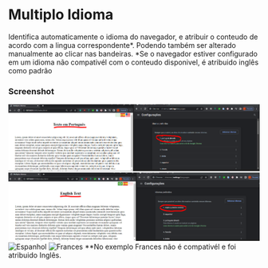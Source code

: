 
# Multiplo Idioma

Identifica automaticamente o idioma do navegador, e atribuir o conteudo de acordo com a lingua correspondente*. Podendo também ser alterado manualmente ao clicar nas bandeiras.
*Se o navegador estiver configurado em um idioma não compativél com o conteudo disponivel, é atribuido inglês como padrão

### Screenshot

![Portugues](screenshot/portugues.PNG)
![Inglês](screenshot/ingles.PNG)
![Espanhol](screenshot/espanhol.PNG.PNG)
![Frances](screenshot/frances.PNG.PNG)
**No exemplo Frances não é compativél e foi atribuido Inglês.

